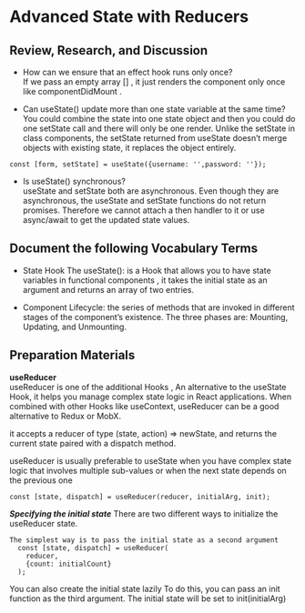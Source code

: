 # Advanced State with Reducers

## Review, Research, and Discussion  
- How can we ensure that an effect hook runs only once?  
If we pass an empty array [] , it just renders the component only once like componentDidMount .

- Can useState() update more than one state variable at the same time?  
You could combine the state into one state object and then you could do one setState call and there will only be one render. Unlike the setState in class components, the setState returned from useState doesn’t merge objects with existing state, it replaces the object entirely.  

`const [form, setState] = useState({username: '',password: ''});`  

- Is useState() synchronous?  
useState and setState both are asynchronous. Even though they are asynchronous, the useState and setState functions do not return promises. Therefore we cannot attach a then handler to it or use async/await to get the updated state values.  

## Document the following Vocabulary Terms  
- State Hook The useState(): is a Hook that allows you to have state variables in functional components , it takes the initial state as an argument and returns an array of two entries.  

- Component Lifecycle: the series of methods that are invoked in different stages of the component’s existence. The three phases are: Mounting, Updating, and Unmounting.  

## Preparation Materials  
**useReducer**  
useReducer is one of the additional Hooks , An alternative to the useState Hook, it helps you manage complex state logic in React applications. When combined with other Hooks like useContext, useReducer can be a good alternative to Redux or MobX.  

it accepts a reducer of type (state, action) => newState, and returns the current state paired with a dispatch method.  

useReducer is usually preferable to useState when you have complex state logic that involves multiple sub-values or when the next state depends on the previous one  

`const [state, dispatch] = useReducer(reducer, initialArg, init);`

***Specifying the initial state***
There are two different ways to initialize the useReducer state.

```
The simplest way is to pass the initial state as a second argument
  const [state, dispatch] = useReducer(
    reducer,
    {count: initialCount}
  );
```

You can also create the initial state lazily
To do this, you can pass an init function as the third argument. The initial state will be set to init(initialArg)
